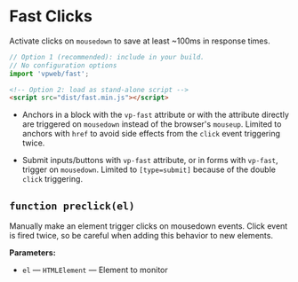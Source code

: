 # Fast Clicks

Activate clicks on `mousedown` to save at least ~100ms in response times.

```js
// Option 1 (recommended): include in your build.
// No configuration options
import 'vpweb/fast';
```

```html
<!-- Option 2: load as stand-alone script -->
<script src="dist/fast.min.js"></script>
```

* Anchors in a block with the `vp-fast` attribute or with the attribute directly are triggered on `mousedown` instead of the browser's `mouseup`.  Limited to anchors with `href` to avoid side effects from the `click` event triggering twice.

* Submit inputs/buttons with `vp-fast` attribute, or in forms with `vp-fast`, trigger on `mousedown`.  Limited to `[type=submit]` because of the double `click` triggering.

<!-- BEGIN DOC-COMMENT H2 js/fast.js -->

## `function preclick(el)`

Manually make an element trigger clicks on mousedown events.  Click event is fired twice, so be careful when adding this behavior to new elements.

**Parameters:**

* `el` — `HTMLElement` — Element to monitor

<!-- END DOC-COMMENT -->

